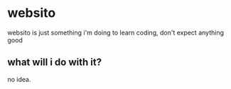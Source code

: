 # websito
websito is just something i'm doing to learn coding, don't expect anything good
## what will i do with it?
no idea.
